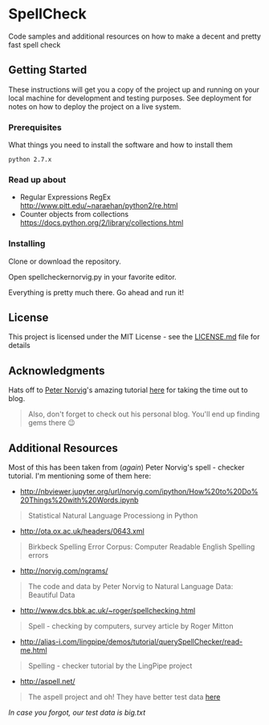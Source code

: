 # SpellCheck

Code samples and additional resources on how to make a decent and pretty fast spell check

## Getting Started

These instructions will get you a copy of the project up and running on your local machine for development and testing purposes. See deployment for notes on how to deploy the project on a live system.

### Prerequisites

What things you need to install the software and how to install them

```
python 2.7.x 
```

### Read up about 
- Regular Expressions RegEx http://www.pitt.edu/~naraehan/python2/re.html 
- Counter objects from collections https://docs.python.org/2/library/collections.html


### Installing

Clone or download the repository. 

Open spellcheckernorvig.py in your favorite editor. 

Everything is pretty much there. Go ahead and run it! 


## License

This project is licensed under the MIT License - see the [LICENSE.md](LICENSE.md) file for details


## Acknowledgments

Hats off to [Peter Norvig](https://github.com/norvig)'s amazing tutorial [here](http://norvig.com/spell-correct.html) for taking the time out to blog. 
> Also, don't forget to check out his personal blog. You'll end up finding gems there 😉


## Additional Resources

Most of this has been taken from (_again_) Peter Norvig's spell - checker tutorial. I'm mentioning some of them here: 

- http://nbviewer.jupyter.org/url/norvig.com/ipython/How%20to%20Do%20Things%20with%20Words.ipynb 
>   Statistical Natural Language Processiong in Python 


- http://ota.ox.ac.uk/headers/0643.xml
>   Birkbeck Spelling Error Corpus: Computer Readable English Spelling errors 


- http://norvig.com/ngrams/ 
>   The code and data by Peter Norvig to Natural Language Data: Beautiful Data 


- http://www.dcs.bbk.ac.uk/~roger/spellchecking.html 
> Spell - checking by computers, survey article by Roger Mitton 


- http://alias-i.com/lingpipe/demos/tutorial/querySpellChecker/read-me.html 
> Spelling - checker tutorial by the LingPipe project 


- http://aspell.net/ 
> The aspell project and oh! They have better test data [here](http://aspell.net/test) 


_In case you forgot, our test data is big.txt_ 

